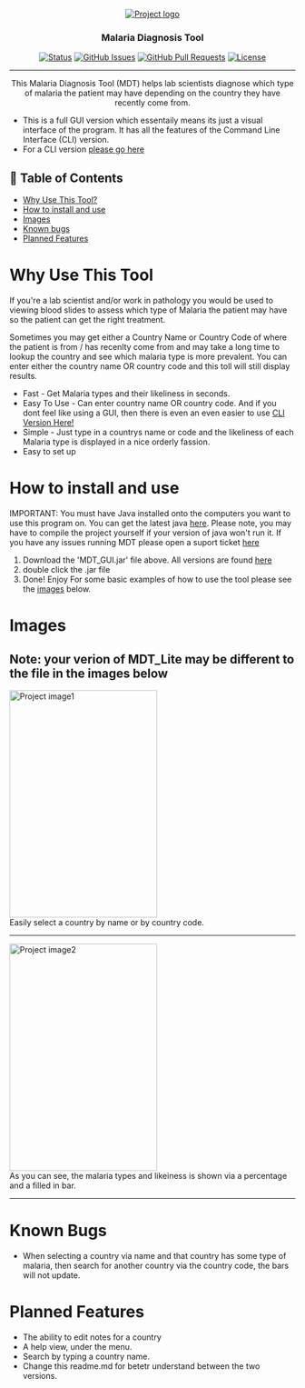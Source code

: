 
<p align="center">
  <a href="" rel="noopener">
    <img src="https://i.imgur.com/GdVoGvv.png" alt="Project logo">
  </a>
</p>

<h3 align="center">Malaria Diagnosis Tool</h3>

<div align="center">

[![Status](https://img.shields.io/badge/status-active-success.svg)](https://github.com/JamesWRC/MDT_GUI)
[![GitHub Issues](https://img.shields.io/github/issues/jameswrc/MDT_GUI.svg)](https://github.com/JamesWRC/MDT_GUI/issues)
[![GitHub Pull Requests](https://img.shields.io/github/issues-pr/JamesWRC/MDT_GUI.svg)](https://github.com/JamesWRC/MDT_GUI/pulls)
[![License](https://img.shields.io/badge/license-MIT-blue.svg)](LICENSE.md)

</div>

---

<p align="center">
This Malaria Diagnosis Tool (MDT) helps lab scientists diagnose which type of malaria the patient may have depending on the country they have recently come from.

- This is a full GUI version which essentaily means its just a visual interface of the program. It has all the features of the Command Line Interface (CLI) version.
- For a CLI version [please go here](https://github.com/JamesWRC/MDT_Lite)

</p>

## 📝 Table of Contents

- [Why Use This Tool?](#why_use_this_tool)
- [How to install and use](#how_to_use)
- [Images](#images)
- [Known bugs](#known_bugs)
- [Planned Features](#planned_features)

# Why Use This Tool <a name = "why_use_this_tool"></a>

If you're a lab scientist and/or work in pathology you would be used to viewing blood slides to assess which type of Malaria the patient may have so the patient can get the right treatment.

Sometimes you may get either a Country Name or Country Code of where the patient is from / has recenlty come from and may take a long time to lookup the country and see which malaria type is more prevalent. You can enter either the country name OR country code and this toll will still display results.

- Fast - Get Malaria types and their likeliness in seconds.
- Easy To Use - Can enter country name OR country code. And if you dont feel like using a GUI, then there is even an even easier to use [CLI Version Here!](https://github.com/JamesWRC/MDT_Lite)
- Simple - Just type in a countrys name or code and the likeliness of each Malaria type is displayed in a nice orderly fassion.
- Easy to set up

# How to install and use <a name = "how_to_use"></a>

IMPORTANT: You must have Java installed onto the computers you want to use this program on. You can get the latest java [here](https://www.java.com/en/download/).
Please note, you may have to compile the project yourself if your version of java won't run it.
If you have any issues running MDT please open a suport ticket [here](https://github.com/JamesWRC/MDT_GUI/issues)

1. Download the 'MDT_GUI.jar' file above. All versions are found [here](https://github.com/JamesWRC/MDYT_GUI/tree/master/releases)
2. double click the .jar file
3. Done! Enjoy
   For some basic examples of how to use the tool please see the [images](#images) below.

# Images <a name = "images"></a>

## Note: your verion of MDT_Lite may be different to the file in the images below

<img src="https://i.imgur.com/Kk7iOa3.gif" alt="Project image1" width="260" height="400">
<br>
Easily select a country by name or by country code.

<hr>

  <img src="https://i.imgur.com/JNzK6En.gif" alt="Project image2" width="260" height="400">
  <br>
As you can see, the malaria types and likeiness is shown via a percentage and a filled in bar.

<hr>

# Known Bugs<a name = "known_bugs"></a>

- When selecting a country via name and that country has some type of malaria,
  then search for another country via the country code, the bars will not update.

# Planned Features<a name = "planned_features"></a>

- The ability to edit notes for a country
- A help view, under the menu.
- Search by typing a country name.
- Change this readme.md for betetr understand between the two versions.
